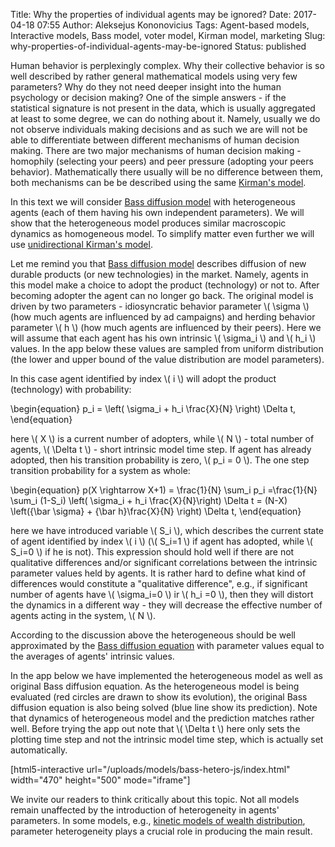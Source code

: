 Title: Why the properties of individual agents may be ignored?
Date: 2017-04-18 07:55
Author: Aleksejus Kononovicius
Tags: Agent-based models, Interactive models, Bass model, voter model, Kirman model, marketing
Slug: why-properties-of-individual-agents-may-be-ignored
Status: published

Human behavior is perplexingly
complex. Why their collective behavior is so well described by rather
general mathematical models using very few parameters? Why do they not
need deeper insight into the human psychology or decision making? One of
the simple answers - if the statistical signature is not present in the
data, which is usually aggregated at least to some degree, we can do
nothing about it. Namely, usually we do not observe individuals making
decisions and as such we are will not be able to differentiate between
different mechanisms of human decision making. There are two major
mechanisms of human decision making - homophily (selecting your peers)
and peer pressure (adopting your peers behavior). Mathematically there
usually will be no difference between them, both mechanisms can be be
described using the same [Kirman's
model](/tag/kirman-model/).

In this text we will consider [Bass diffusion
model](/tag/bass-model/) with heterogeneous
agents (each of them having his own independent parameters). We will
show that the heterogeneous model produces similar macroscopic dynamics
as homogeneous model. To simplify matter even further we will use
[unidirectional Kirman's
model]({filename}/articles/2011/unidirectional-kirman-model.md).<!--more-->

Let me remind you that [Bass diffusion
model](/tag/bass-model/) describes diffusion
of new durable products (or new technologies) in the market. Namely,
agents in this model make a choice to adopt the product (technology) or
not to. After becoming adopter the agent can no longer go back. The
original model is driven by two parameters - idiosyncratic behavior
parameter \\\(  \sigma \\\) (how much agents are influenced by ad
campaigns) and herding behavior parameter \\\(  h \\\) (how much agents
are influenced by their peers). Here we will assume that each agent has
his own intrinsic \\\(  \sigma\_i \\\) and \\\(  h\_i \\\) values. In the
app below these values are sampled from uniform distribution (the lower
and upper bound of the value distribution are model parameters).

In this case agent identified by index \\\(  i \\\) will adopt the
product (technology) with probability:

\begin{equation}
 p\_i = \left( \sigma\_i + h\_i \frac{X}{N} \right) \Delta t, 
\end{equation}

here \\\(  X \\\) is a current number of adopters, while \\\(  N \\\) -
total number of agents, \\\(  \Delta t \\\) - short intrinsic model time
step. If agent has already adopted, then his transition probability is
zero, \\\(  p\_i = 0 \\\). The one step transition probability for a
system as whole:

\begin{equation}
 p(X \rightarrow X+1) = \frac{1}{N} \sum\_i p\_i =\frac{1}{N} \sum\_i (1-S\_i) \left( \sigma\_i + h\_i \frac{X}{N}\right) \Delta t = (N-X) \left({\bar \sigma} + {\bar h}\frac{X}{N} \right) \Delta t, 
\end{equation}

here we have introduced variable \\\(  S\_i \\\), which describes the
current state of agent identified by index \\\(  i \\\) (\\\(  S\_i=1 \\\)
if agent has adopted, while \\\(  S\_i=0 \\\) if he is not). This
expression should hold well if there are not qualitative differences
and/or significant correlations between the intrinsic parameter values
held by agents. It is rather hard to define what kind of differences
would constitute a "qualitative difference", e.g., if significant number
of agents have \\\(  \sigma\_i=0 \\\) ir \\\(  h\_i =0 \\\), then they
will distort the dynamics in a different way - they will decrease the
effective number of agents acting in the system, \\\(  N \\\).

According to the discussion above the heterogeneous should be well
approximated by the [Bass diffusion
equation]({filename}/articles/2011/unidirectional-kirman-model.md) with
parameter values equal to the averages of agents' intrinsic values.

In the app below we have implemented the heterogeneous model as well as
original Bass diffusion equation. As the heterogeneous model is being
evaluated (red circles are drawn to show its evolution), the original
Bass diffusion equation is also being solved (blue line show its
prediction). Note that dynamics of heterogeneous model and the
prediction matches rather well. Before trying the app out note that
\\\(  \Delta t \\\) here only sets the plotting time step and not the
intrinsic model time step, which is actually set automatically.

[html5-interactive
url="/uploads/models/bass-hetero-js/index.html"
width="470" height="500" mode="iframe"]

We invite our readers to think critically about this topic. Not all
models remain unaffected by the introduction of heterogeneity in agents'
parameters. In some models, e.g., [kinetic models of wealth
distribution]({filename}/articles/2013/modeling-wealth-distribution-using-kinetic-exchange-models.md),
parameter heterogeneity plays a crucial role in producing the main
result.
